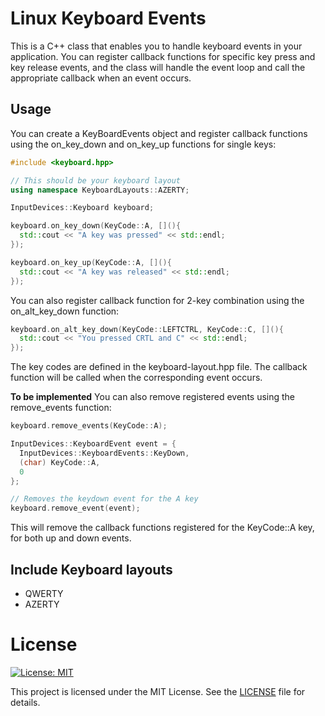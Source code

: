 # Linux Keyboard Events

This is a C++ class that enables you to handle keyboard events in your application. You can register callback functions for specific key press and key release events, and the class will handle the event loop and call the appropriate callback when an event occurs.

## Usage

You can create a KeyBoardEvents object and register callback functions using the on_key_down and on_key_up functions for single keys:

```cpp
#include <keyboard.hpp>

// This should be your keyboard layout
using namespace KeyboardLayouts::AZERTY;

InputDevices::Keyboard keyboard;

keyboard.on_key_down(KeyCode::A, [](){
  std::cout << "A key was pressed" << std::endl;
});

keyboard.on_key_up(KeyCode::A, [](){
  std::cout << "A key was released" << std::endl;
});

```

You can also register callback function for 2-key combination using the on_alt_key_down function:

```cpp
keyboard.on_alt_key_down(KeyCode::LEFTCTRL, KeyCode::C, [](){
  std::cout << "You pressed CRTL and C" << std::endl;
});
```

The key codes are defined in the keyboard-layout.hpp file. 
The callback function will be called when the corresponding event occurs.

**To be implemented**
You can also remove registered events using the remove_events function:

```cpp
keyboard.remove_events(KeyCode::A);

InputDevices::KeyboardEvent event = {
  InputDevices::KeyboardEvents::KeyDown,
  (char) KeyCode::A,
  0
};

// Removes the keydown event for the A key
keyboard.remove_event(event);
```

This will remove the callback functions registered for the KeyCode::A key, for both up and down events.

## Include Keyboard layouts

- QWERTY
- AZERTY

# License

[![License: MIT](https://img.shields.io/badge/License-MIT-yellow.svg)](https://opensource.org/licenses/MIT)

This project is licensed under the MIT License. See the [LICENSE](./LICENSE) file for details.
